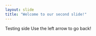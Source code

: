 ```yaml
---
layout: slide
title: "Welcome to our second slide!"
---
```

Testing side
Use the left arrow to go back!
